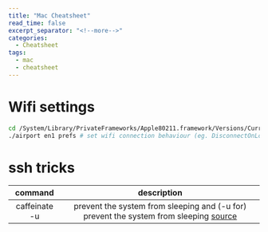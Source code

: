 ```yaml
---
title: "Mac Cheatsheet"
read_time: false
excerpt_separator: "<!--more-->"
categories:
  - Cheatsheet
tags:
  - mac
  - cheatsheet
---
```


# Wifi settings

```bash
cd /System/Library/PrivateFrameworks/Apple80211.framework/Versions/Current/Resources/
./airport en1 prefs # set wifi connection behaviour (eg. DisconnectOnLogout=NO)
```

# ssh tricks

| command | description |
| :---: | :---: |
caffeinate -u | prevent the system from sleeping and (-u for) prevent the system from sleeping [source](https://apple.stackexchange.com/questions/53802/waking-display-from-terminal-general-waking/161527)
